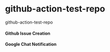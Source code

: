 # github-action-test-repo

github-action-test-repo




#### Github Issue Creation 

#### Google Chat Notification 
